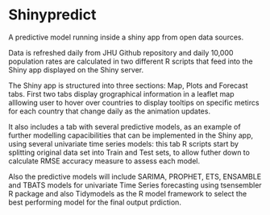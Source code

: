 # Shinypredict
A predictive model running inside a shiny app from open data sources.

Data is refreshed daily from JHU Github repository and daily 10,000 population rates are calculated in two different R scripts that feed into the Shiny app displayed on the Shiny server. 

The Shiny app is structured into three sections: Map, Plots and Forecast tabs. First two tabs display grographical information in a leaflet map alllowing user to hover over countries to display tooltips on specific metircs for each country that change daily as the animation updates. 

It  also includes a tab with several predictive models, as an example of further modelling capacibilities that can be implemented in the Shiny app, using several univariate time series models: this tab R scripts start by splitting original data set into Train and Test sets, to allow futher down to calculate RMSE accuracy measure  to assess each model. 

Also the predictive models will include SARIMA, PROPHET, ETS, ENSAMBLE and TBATS models for univariate Time Series forecasting using tsensembler R package and also Tidymodels as the R model framework to select the best performing model for the final output prdiction. 
